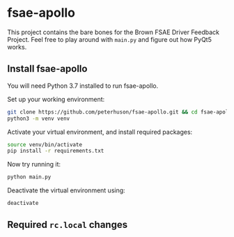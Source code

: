 # fsae-apollo

This project contains the bare bones for the Brown FSAE Driver Feedback Project. Feel free to play around with `main.py` and figure out how PyQt5 works. 

## Install fsae-apollo 
You will need Python 3.7 installed to run fsae-apollo. 

Set up your working environment: 
``` sh
git clone https://github.com/peterhuson/fsae-apollo.git && cd fsae-apollo
python3 -m venv venv
```

Activate your virtual environment, and install required packages: 
``` sh 
source venv/bin/activate
pip install -r requirements.txt
```

Now try running it:
``` sh
python main.py
```

Deactivate the virtual environment using: 
``` sh
deactivate
```

## Required `rc.local` changes
```sh 

```
